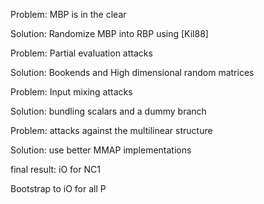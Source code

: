 

Problem: MBP is in the clear















Solution: Randomize MBP into RBP using [Kil88]























Problem: Partial evaluation attacks



Solution: Bookends and High dimensional random matrices



Problem: Input mixing attacks



Solution: bundling scalars and a dummy branch



Problem: attacks against the multilinear structure



Solution: use better MMAP implementations



final result: iO for NC1



Bootstrap to iO for all P



